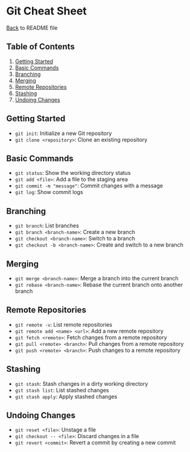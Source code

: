 # Git Cheat Sheet
[Back](README.md) to README file
## Table of Contents
1. [Getting Started](#getting-started)
2. [Basic Commands](#basic-commands)
3. [Branching](#branching)
4. [Merging](#merging)
5. [Remote Repositories](#remote-repositories)
6. [Stashing](#stashing)
7. [Undoing Changes](#undoing-changes)

## Getting Started
- `git init`: Initialize a new Git repository
- `git clone <repository>`: Clone an existing repository

## Basic Commands
- `git status`: Show the working directory status
- `git add <file>`: Add a file to the staging area
- `git commit -m "message"`: Commit changes with a message
- `git log`: Show commit logs

## Branching
- `git branch`: List branches
- `git branch <branch-name>`: Create a new branch
- `git checkout <branch-name>`: Switch to a branch
- `git checkout -b <branch-name>`: Create and switch to a new branch

## Merging
- `git merge <branch-name>`: Merge a branch into the current branch
- `git rebase <branch-name>`: Rebase the current branch onto another branch

## Remote Repositories
- `git remote -v`: List remote repositories
- `git remote add <name> <url>`: Add a new remote repository
- `git fetch <remote>`: Fetch changes from a remote repository
- `git pull <remote> <branch>`: Pull changes from a remote repository
- `git push <remote> <branch>`: Push changes to a remote repository

## Stashing
- `git stash`: Stash changes in a dirty working directory
- `git stash list`: List stashed changes
- `git stash apply`: Apply stashed changes

## Undoing Changes
- `git reset <file>`: Unstage a file
- `git checkout -- <file>`: Discard changes in a file
- `git revert <commit>`: Revert a commit by creating a new commit
